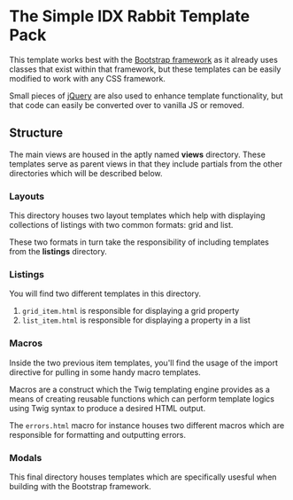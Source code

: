 # The Simple IDX Rabbit Template Pack

This template works best with the [Bootstrap framework](http://getbootstrap.com/) as it already uses classes that exist within that framework, but these templates can be easily modified to work with any CSS framework.

Small pieces of [jQuery](https://jquery.com/) are also used to enhance template functionality, but that code can easily be converted over to vanilla JS or removed.

## Structure

The main views are housed in the aptly named **views** directory. These templates serve as parent views in that they include partials from the other directories which will be described below.

### Layouts

This directory houses two layout templates which help with displaying collections of listings with two common formats: grid and list.

These two formats in turn take the responsibility of including templates from the **listings** directory.

### Listings

You will find two different templates in this directory.

1. `grid_item.html` is responsible for displaying a grid property
2. `list_item.html` is responsible for displaying a property in a list

### Macros

Inside the two previous item templates, you'll find the usage of the import directive for pulling in some handy macro templates.

Macros are a construct which the Twig templating engine provides as a means of creating reusable functions which can perform template logics using Twig syntax to produce a desired HTML output.

The `errors.html` macro for instance houses two different macros which are responsible for formatting and outputting errors.

### Modals

This final directory houses templates which are specifically usesful when building with the Bootstrap framework.